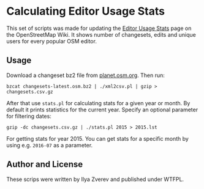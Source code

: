# Calculating Editor Usage Stats

This set of scripts was made for updating the [Editor Usage Stats](http://wiki.openstreetmap.org/wiki/Editor_usage_stats) page
on the OpenStreetMap Wiki. It shows number of changesets, edits and unique users for every popular OSM editor.

## Usage

Download a changeset bz2 file from [planet.osm.org](http://planet.openstreetmap.org/). Then run:

    bzcat changesets-latest.osm.bz2 | ./xml2csv.pl | gzip > changesets.csv.gz

After that use `stats.pl` for calculating stats for a given year or month. By default it
prints statistics for the current year. Specify an optional parameter for filtering dates:

    gzip -dc changesets.csv.gz | ./stats.pl 2015 > 2015.lst

For getting stats for year 2015. You can get stats for a specific month by using e.g. `2016-07` as a parameter.

## Author and License

These scrips were written by Ilya Zverev and published under WTFPL.
